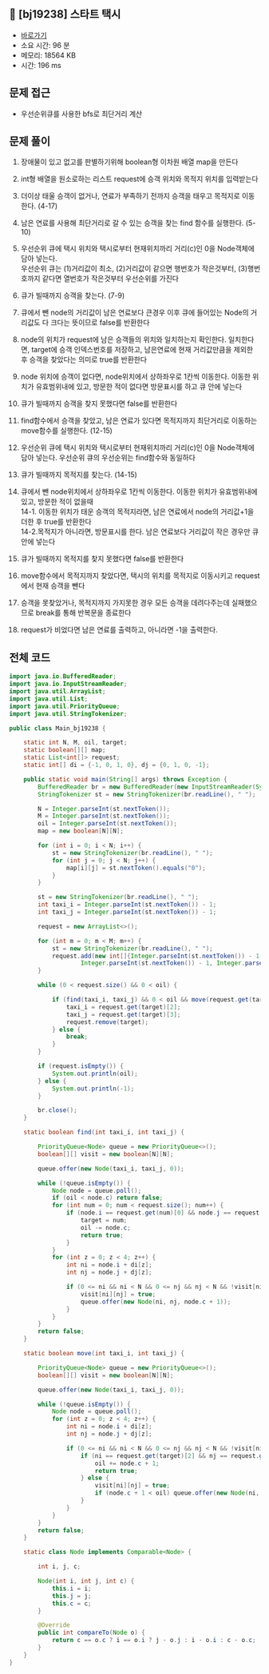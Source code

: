 ## 🚕 [bj19238] 스타트 택시

- [바로가기](https://www.acmicpc.net/problem/19238)
- 소요 시간: 96 분
- 메모리: 18564 KB
- 시간: 196 ms

## 문제 접근

- 우선순위큐를 사용한 bfs로 최단거리 계산

## 문제 풀이

1. 장애물이 있고 없고를 판별하기위해 boolean형 이차원 배열 map을 만든다

2. int형 배열을 원소로하는 리스트 request에 승객 위치와 목적지 위치를 입력받는다

3. 더이상 태울 승객이 없거나, 연료가 부족하기 전까지 승객을 태우고 목적지로 이동한다. (4-17)

4. 남은 연료를 사용해 최단거리로 갈 수 있는 승객을 찾는 find 함수를 실행한다. (5-10)

5. 우선순위 큐에 택시 위치와 택시로부터 현재위치까리 거리(c)인 0을 Node객체에 담아 넣는다.<br> 우선순위 큐는 (1)거리값이 최소, (2)거리값이 같으면 행번호가 작은것부터, (3)행번호까지 같다면 열번호가 작은것부터 우선순위를 가진다<br>

6. 큐가 빌때까지 승객을 찾는다. (7-9)

7. 큐에서 뺀 node의 거리값이 남은 연료보다 큰경우 이후 큐에 들어있는 Node의 거리값도 다 크다는 뜻이므로 false를 반환한다

8. node의 위치가 request에 남은 승객들의 위치와 일치하는지 확인한다. 일치한다면, target에 승객 인덱스번호를 저장하고, 남은연료에 현재 거리값만큼을 제외한 후 승객을 찾았다는 의미로 true를 반환한다

9. node 위치에 승객이 없다면, node위치에서 상하좌우로 1칸씩 이동한다. 이동한 위치가 유효범위내에 있고, 방문한 적이 없다면 방문표시를 하고 큐 안에 넣는다

10. 큐가 빌때까지 승객을 찾지 못했다면 false를 반환한다

11. find함수에서 승객을 찾았고, 남은 연료가 있다면 목적지까지 최단거리로 이동하는 move함수를 실행한다. (12-15)

12. 우선순위 큐에 택시 위치와 택시로부터 현재위치까리 거리(c)인 0을 Node객체에 담아 넣는다. 우선순위 큐의 우선순위는 find함수와 동일하다

13. 큐가 빌때까지 목적지를 찾는다. (14-15)

14. 큐에서 뺀 node위치에서 상하좌우로 1칸씩 이동한다. 이동한 위치가 유효범위내에 있고, 방문한 적이 없을때<br>
    14-1. 이동한 위치가 태운 승객의 목적지라면, 남은 연료에서 node의 거리값+1을 더한 후 true를 반환한다<br>
    14-2.목적지가 아니라면, 방문표시를 한다. 남은 연료보다 거리값이 작은 경우만 큐안에 넣는다<br>

15. 큐가 빌때까지 목적지를 찾지 못했다면 false를 반환한다

16. move함수에서 목적지까지 찾았다면, 택시의 위치를 목적지로 이동시키고 request에서 현재 승객을 뺀다

17. 승객을 못찾았거나, 목적지까지 가지못한 경우 모든 승객을 데려다주는데 실패했으므로 break를 통해 반복문을 종료한다

18. request가 비었다면 남은 연료를 출력하고, 아니라면 -1을 출력한다.

## 전체 코드

```java
import java.io.BufferedReader;
import java.io.InputStreamReader;
import java.util.ArrayList;
import java.util.List;
import java.util.PriorityQueue;
import java.util.StringTokenizer;

public class Main_bj19238 {

    static int N, M, oil, target;
    static boolean[][] map;
    static List<int[]> request;
    static int[] di = {-1, 0, 1, 0}, dj = {0, 1, 0, -1};

    public static void main(String[] args) throws Exception {
        BufferedReader br = new BufferedReader(new InputStreamReader(System.in));
        StringTokenizer st = new StringTokenizer(br.readLine(), " ");

        N = Integer.parseInt(st.nextToken());
        M = Integer.parseInt(st.nextToken());
        oil = Integer.parseInt(st.nextToken());
        map = new boolean[N][N];

        for (int i = 0; i < N; i++) {
            st = new StringTokenizer(br.readLine(), " ");
            for (int j = 0; j < N; j++) {
                map[i][j] = st.nextToken().equals("0");
            }
        }

        st = new StringTokenizer(br.readLine(), " ");
        int taxi_i = Integer.parseInt(st.nextToken()) - 1;
        int taxi_j = Integer.parseInt(st.nextToken()) - 1;

        request = new ArrayList<>();

        for (int m = 0; m < M; m++) {
            st = new StringTokenizer(br.readLine(), " ");
            request.add(new int[]{Integer.parseInt(st.nextToken()) - 1, Integer.parseInt(st.nextToken()) - 1,
                    Integer.parseInt(st.nextToken()) - 1, Integer.parseInt(st.nextToken()) - 1});
        }

        while (0 < request.size() && 0 < oil) {

            if (find(taxi_i, taxi_j) && 0 < oil && move(request.get(target)[0], request.get(target)[1])) {
                taxi_i = request.get(target)[2];
                taxi_j = request.get(target)[3];
                request.remove(target);
            } else {
                break;
            }
        }

        if (request.isEmpty()) {
            System.out.println(oil);
        } else {
            System.out.println(-1);
        }

        br.close();
    }

    static boolean find(int taxi_i, int taxi_j) {

        PriorityQueue<Node> queue = new PriorityQueue<>();
        boolean[][] visit = new boolean[N][N];

        queue.offer(new Node(taxi_i, taxi_j, 0));

        while (!queue.isEmpty()) {
            Node node = queue.poll();
            if (oil < node.c) return false;
            for (int num = 0; num < request.size(); num++) {
                if (node.i == request.get(num)[0] && node.j == request.get(num)[1]) {
                    target = num;
                    oil -= node.c;
                    return true;
                }
            }
            for (int z = 0; z < 4; z++) {
                int ni = node.i + di[z];
                int nj = node.j + dj[z];

                if (0 <= ni && ni < N && 0 <= nj && nj < N && !visit[ni][nj] && map[ni][nj]) {
                    visit[ni][nj] = true;
                    queue.offer(new Node(ni, nj, node.c + 1));
                }
            }
        }
        return false;
    }

    static boolean move(int taxi_i, int taxi_j) {

        PriorityQueue<Node> queue = new PriorityQueue<>();
        boolean[][] visit = new boolean[N][N];

        queue.offer(new Node(taxi_i, taxi_j, 0));

        while (!queue.isEmpty()) {
            Node node = queue.poll();
            for (int z = 0; z < 4; z++) {
                int ni = node.i + di[z];
                int nj = node.j + dj[z];

                if (0 <= ni && ni < N && 0 <= nj && nj < N && !visit[ni][nj] && map[ni][nj]) {
                    if (ni == request.get(target)[2] && nj == request.get(target)[3]) {
                        oil += node.c + 1;
                        return true;
                    } else {
                        visit[ni][nj] = true;
                        if (node.c + 1 < oil) queue.offer(new Node(ni, nj, node.c + 1));
                    }
                }
            }
        }
        return false;
    }

    static class Node implements Comparable<Node> {

        int i, j, c;

        Node(int i, int j, int c) {
            this.i = i;
            this.j = j;
            this.c = c;
        }

        @Override
        public int compareTo(Node o) {
            return c == o.c ? i == o.i ? j - o.j : i - o.i : c - o.c;
        }
    }
}
```
